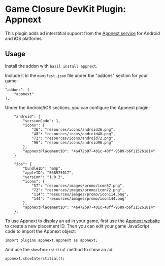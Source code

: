 # Game Closure DevKit Plugin: Appnext

This plugin adds ad interstitial support from the [Appnext service](http://appnext.com) for Android and iOS platforms.

## Usage

Install the addon with `basil install appnext`.

Include it in the `manifest.json` file under the "addons" section for your game:

~~~
"addons": [
	"appnext"
],
~~~

Under the Android/iOS sections, you can configure the Appnext plugin:

~~~
	"android": {
		"versionCode": 1,
		"icons": {
			"36": "resources/icons/android36.png",
			"48": "resources/icons/android48.png",
			"72": "resources/icons/android72.png",
			"96": "resources/icons/android96.png"
		},
		"appnextPlacementID": "4a472b97-401c-40ff-9589-b6f115261814"
	}
~~~

~~~
	"ios": {
		"bundleID": "mmp",
		"appleID": "568975017",
		"version": "1.0.3",
		"icons": {
			"57": "resources/images/promo/icon57.png",
			"72": "resources/images/promo/icon72.png",
			"114": "resources/images/promo/icon114.png",
			"144": "resources/images/promo/icon144.png"
		},
		"appnextPlacementID": "4a472b97-401c-40ff-9589-b6f115261814"
	},
~~~

To use Appnext to display an ad in your game, first use the [Appnext website](http://appnext.com) to create a new placement ID.  Then you can edit your game JavaScript code to import the Appnext object:

~~~
import plugins.appnext.appnext as appnext;
~~~

And use the `showInterstitial` method to show an ad:

~~~
appnext.showInterstitial();
~~~
